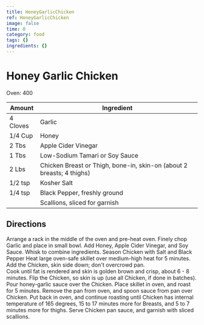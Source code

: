 ```yaml
---
title: HoneyGarlicChicken
ref: HoneyGarlicChicken
image: false
time: 0
category: food
tags: {}
ingredients: {}
---
```

# Honey Garlic Chicken

Oven:  400

|Amount | Ingredient|
|----|----|
4 Cloves | Garlic
1/4 Cup | Honey
2 Tbs | Apple Cider Vinegar
1 Tbs | Low-Sodium Tamari or Soy Sauce
2 Lbs | Chicken Breast or Thigh, bone-in, skin-on (about 2 breasts; 4 thighs)
1/2 tsp | Kosher Salt
1/4 tsp | Black Pepper, freshly ground
|| Scallions, sliced for garnish

## Directions

Arrange a rack in the middle of the oven and pre-heat oven.
Finely chop Garlic and place in small bowl.
Add Honey, Apple Cider Vinegar, and Soy Sauce.
Whisk to combine ingredients.
Season Chicken with Salt and Black Pepper
Heat large oven-safe skillet over medium-high heat for 5 minutes.
Add the Chicken, skin side down; don't overcrowd pan.  
Cook until fat is rendered and skin is golden brown and crisp, about 6 - 8 minutes.
Flip the Chicken, so skin is up (use all Chicken, if done in batches).
Pour honey-garlic sauce over the Chicken.
Place skillet in oven, and roast for 5 minutes.
Remove the pan from oven, and spoon sauce from pan over Chicken.
Put back in oven, and continue roasting until Chicken has internal temperature of 165 degrees, 15 to 17 minutes more for Breasts, and 5 to 7 minutes more for thighs.
Serve Chicken pan sauce, and garnish with sliced scallions.



